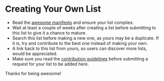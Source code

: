 Creating Your Own List
======================

-   Read the [awesome manifesto](https://github.com/MaximAbramchuck/awesome-interviews/blob/master/awesome.md) and ensure your list complies.
-   Wait at least a couple of weeks after creating a list before submitting to this list to give it a chance to mature.
-   Search this list before making a new one, as yours may be a duplicate. If it is, try and contribute to the best one instead of making your own.
-   A link back to this list from yours, so users can discover more lists, would be appreciated.
-   Make sure you read the [contribution guidelines](https://github.com/MaximAbramchuck/awesome-interviews/blob/master/contributing.md) before submitting a request for your list to be added here.

Thanks for being awesome!
